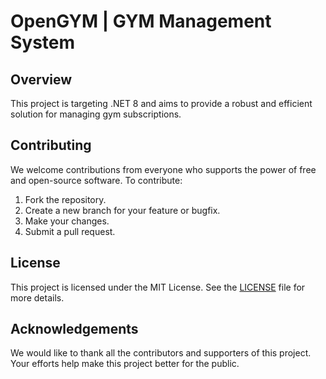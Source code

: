 # OpenGYM | GYM Management System

## Overview
This project is targeting .NET 8 and aims to provide a robust and efficient solution for managing gym subscriptions.

## Contributing
We welcome contributions from everyone who supports the power of free and open-source software. To contribute:

1. Fork the repository.
2. Create a new branch for your feature or bugfix.
3. Make your changes.
4. Submit a pull request.

## License
This project is licensed under the MIT License. See the [LICENSE](LICENSE) file for more details.

## Acknowledgements
We would like to thank all the contributors and supporters of this project.  
Your efforts help make this project better for the public.
